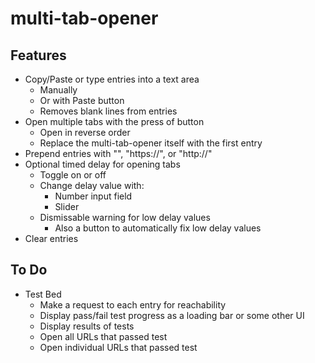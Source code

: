 # multi-tab-opener

## Features
- Copy/Paste or type entries into a text area
  - Manually
  - Or with Paste button
  - Removes blank lines from entries
- Open multiple tabs with the press of button
  - Open in reverse order
  - Replace the multi-tab-opener itself with the first entry
- Prepend entries with "", "https://", or "http://"
- Optional timed delay for opening tabs
  - Toggle on or off
  - Change delay value with:
    - Number input field
    - Slider
  - Dismissable warning for low delay values
    - Also a button to automatically fix low delay values
- Clear entries
  
## To Do
- Test Bed
  - Make a request to each entry for reachability
  - Display pass/fail test progress as a loading bar or some other UI
  - Display results of tests
  - Open all URLs that passed test
  - Open individual URLs that passed test
